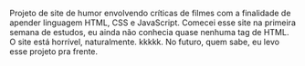 Projeto de site de humor envolvendo críticas de filmes com a finalidade de apender linguagem HTML, CSS e JavaScript. 
Comecei esse site na primeira semana de estudos, eu ainda não conhecia quase nenhuma tag de HTML. O site está horrível, naturalmente. kkkkk. No futuro, quem sabe, eu levo esse projeto pra frente. 